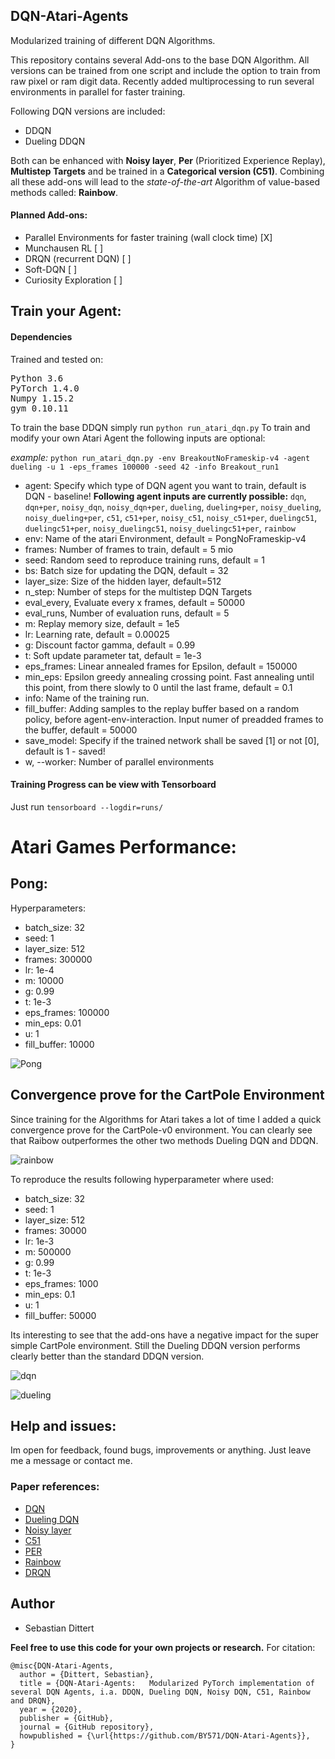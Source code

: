 ## DQN-Atari-Agents
Modularized training of different DQN Algorithms.

This repository contains several Add-ons to the base DQN Algorithm. All versions can be trained from one script and include the option to train from raw pixel or ram digit data. Recently added multiprocessing to run several environments in parallel for faster training. 

Following DQN versions are included:

- DDQN
- Dueling DDQN

Both can be enhanced with **Noisy layer**, **Per** (Prioritized Experience Replay), **Multistep Targets** and be trained in a **Categorical version (C51)**. Combining all these add-ons will lead to the *state-of-the-art* Algorithm of value-based methods called: **Rainbow**. 

#### Planned Add-ons:
- Parallel Environments for faster training (wall clock time) [X]
- Munchausen RL [ ]
- DRQN (recurrent DQN) [ ]
- Soft-DQN [ ]
- Curiosity Exploration [ ]


## Train your Agent:
#### Dependencies
Trained and tested on:
<pre>
Python 3.6 
PyTorch 1.4.0  
Numpy 1.15.2 
gym 0.10.11 
</pre>

To train the base DDQN simply run ``python run_atari_dqn.py``
To train and modify your own Atari Agent the following inputs are optional:

*example:* ``python run_atari_dqn.py -env BreakoutNoFrameskip-v4 -agent dueling -u 1 -eps_frames 100000 -seed 42 -info Breakout_run1``
- agent: Specify which type of DQN agent you want to train, default is DQN - baseline! **Following agent inputs are currently possible:** ``dqn``, ``dqn+per``, ``noisy_dqn``, ``noisy_dqn+per``, ``dueling``, ``dueling+per``, ``noisy_dueling``, ``noisy_dueling+per``, ``c51``, ``c51+per``, ``noisy_c51``, ``noisy_c51+per``, ``duelingc51``, ``duelingc51+per``, ``noisy_duelingc51``, ``noisy_duelingc51+per``, ``rainbow``
- env: Name of the atari Environment, default = PongNoFrameskip-v4
- frames: Number of frames to train, default = 5 mio
- seed: Random seed to reproduce training runs, default = 1
- bs: Batch size for updating the DQN, default = 32
- layer_size: Size of the hidden layer, default=512
- n_step: Number of steps for the multistep DQN Targets 
- eval_every, Evaluate every x frames, default = 50000
- eval_runs, Number of evaluation runs, default = 5
- m: Replay memory size, default = 1e5
- lr: Learning rate, default = 0.00025
- g: Discount factor gamma, default = 0.99
- t: Soft update parameter tat, default = 1e-3
- eps_frames: Linear annealed frames for Epsilon, default = 150000
- min_eps: Epsilon greedy annealing crossing point. Fast annealing until this point, from there slowly to 0 until the last frame, default = 0.1
- info: Name of the training run.
- fill_buffer: Adding samples to the replay buffer based on a random policy, before agent-env-interaction. Input numer of preadded frames to the buffer, default = 50000
- save_model: Specify if the trained network shall be saved [1] or not [0], default is 1 - saved!
- w, --worker: Number of parallel environments

#### Training Progress can be view with Tensorboard
Just run ``tensorboard --logdir=runs/``

# Atari Games Performance:

## Pong:
Hyperparameters:
- batch_size: 32
- seed: 1
- layer_size: 512
- frames: 300000
- lr: 1e-4
- m: 10000
- g: 0.99
- t: 1e-3
- eps_frames: 100000
- min_eps: 0.01
- u: 1
- fill_buffer: 10000

![Pong](imgs/DDQNs_pong.png)



## Convergence prove for the CartPole Environment
Since training for the Algorithms for Atari takes a lot of time I added a quick convergence prove for the CartPole-v0 environment. You can clearly see that Raibow outperformes the other two methods Dueling DQN and DDQN.

![rainbow](imgs/Rainbow.png)

To reproduce the results following hyperparameter where used:
- batch_size: 32
- seed: 1
- layer_size: 512
- frames: 30000
- lr: 1e-3
- m: 500000
- g: 0.99
- t: 1e-3
- eps_frames: 1000
- min_eps: 0.1
- u: 1
- fill_buffer: 50000

Its interesting to see that the add-ons have a negative impact for the super simple CartPole environment. Still the Dueling DDQN version performs clearly better than the standard DDQN version.

![dqn](imgs/DQN_Versions.png)

![dueling](imgs/Dueling_DQN_Versions.png)

## Help and issues:
Im open for feedback, found bugs, improvements or anything. Just leave me a message or contact me.

### Paper references:

- [DQN](https://arxiv.org/abs/1312.5602)
- [Dueling DQN](https://arxiv.org/abs/1511.06581)
- [Noisy layer](https://arxiv.org/pdf/1706.10295.pdf)
- [C51](https://arxiv.org/pdf/1707.06887.pdf)
- [PER](https://arxiv.org/pdf/1511.05952.pdf)
- [Rainbow](https://arxiv.org/pdf/1710.02298.pdf)
- [DRQN](https://arxiv.org/abs/1507.06527)

## Author
- Sebastian Dittert

**Feel free to use this code for your own projects or research.**
For citation:
```
@misc{DQN-Atari-Agents,
  author = {Dittert, Sebastian},
  title = {DQN-Atari-Agents:   Modularized PyTorch implementation of several DQN Agents, i.a. DDQN, Dueling DQN, Noisy DQN, C51, Rainbow and DRQN},
  year = {2020},
  publisher = {GitHub},
  journal = {GitHub repository},
  howpublished = {\url{https://github.com/BY571/DQN-Atari-Agents}},
}
